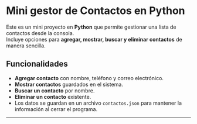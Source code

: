 # Mini gestor de Contactos en Python

Este es un mini proyecto en **Python** que permite gestionar una lista de contactos desde la consola.  
Incluye opciones para **agregar, mostrar, buscar y eliminar contactos** de manera sencilla.  

## Funcionalidades
-  **Agregar contacto** con nombre, teléfono y correo electrónico.  
-  **Mostrar contactos** guardados en el sistema.  
-  **Buscar un contacto** por nombre.  
-  **Eliminar un contacto** existente.  
-  Los datos se guardan en un archivo `contactos.json` para mantener la información al cerrar el programa.  

---
